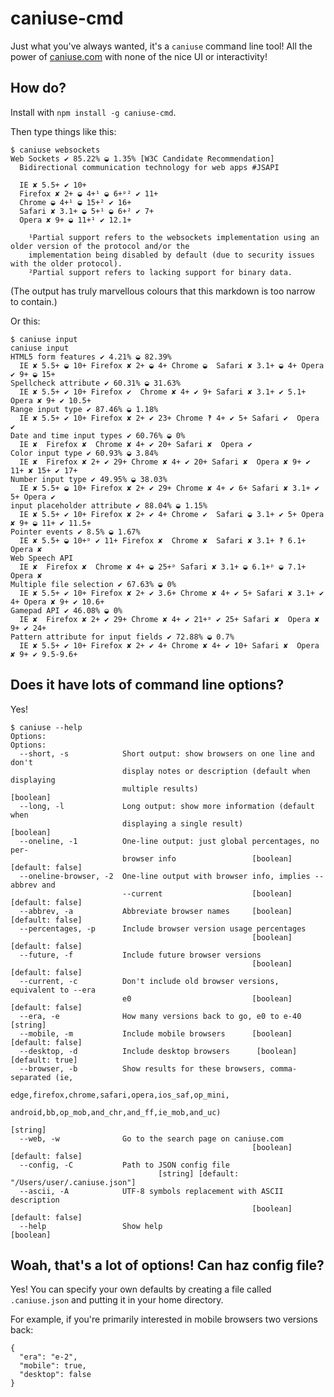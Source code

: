 caniuse-cmd
===========

Just what you've always wanted, it's a `caniuse` command line tool!
All the power of [caniuse.com](http://caniuse.com) with none of the nice UI or interactivity!


How do?
-------

Install with `npm install -g caniuse-cmd`.

Then type things like this:

```
$ caniuse websockets
Web Sockets ✔ 85.22% ◒ 1.35% [W3C Candidate Recommendation]
  Bidirectional communication technology for web apps #JSAPI

  IE ✘ 5.5+ ✔ 10+
  Firefox ✘ 2+ ◒ 4+¹ ◒ 6+ᵖ² ✔ 11+
  Chrome ◒ 4+¹ ◒ 15+² ✔ 16+
  Safari ✘ 3.1+ ◒ 5+¹ ◒ 6+² ✔ 7+
  Opera ✘ 9+ ◒ 11+¹ ✔ 12.1+

    ¹Partial support refers to the websockets implementation using an older version of the protocol and/or the
    implementation being disabled by default (due to security issues with the older protocol).
    ²Partial support refers to lacking support for binary data.
```

(The output has truly marvellous colours that this markdown is too narrow to contain.)

Or this:

```
$ caniuse input
caniuse input
HTML5 form features ✔ 4.21% ◒ 82.39%
  IE ✘ 5.5+ ◒ 10+ Firefox ✘ 2+ ◒ 4+ Chrome ◒  Safari ✘ 3.1+ ◒ 4+ Opera ✔ 9+ ◒ 15+
Spellcheck attribute ✔ 60.31% ◒ 31.63%
  IE ✘ 5.5+ ✔ 10+ Firefox ✔  Chrome ✘ 4+ ✔ 9+ Safari ✘ 3.1+ ✔ 5.1+ Opera ✘ 9+ ✔ 10.5+
Range input type ✔ 87.46% ◒ 1.18%
  IE ✘ 5.5+ ✔ 10+ Firefox ✘ 2+ ✔ 23+ Chrome ‽ 4+ ✔ 5+ Safari ✔  Opera ✔
Date and time input types ✔ 60.76% ◒ 0%
  IE ✘  Firefox ✘  Chrome ✘ 4+ ✔ 20+ Safari ✘  Opera ✔
Color input type ✔ 60.93% ◒ 3.84%
  IE ✘  Firefox ✘ 2+ ✔ 29+ Chrome ✘ 4+ ✔ 20+ Safari ✘  Opera ✘ 9+ ✔ 11+ ✘ 15+ ✔ 17+
Number input type ✔ 49.95% ◒ 38.03%
  IE ✘ 5.5+ ◒ 10+ Firefox ✘ 2+ ✔ 29+ Chrome ✘ 4+ ✔ 6+ Safari ✘ 3.1+ ✔ 5+ Opera ✔
input placeholder attribute ✔ 88.04% ◒ 1.15%
  IE ✘ 5.5+ ✔ 10+ Firefox ✘ 2+ ✔ 4+ Chrome ✔  Safari ◒ 3.1+ ✔ 5+ Opera ✘ 9+ ◒ 11+ ✔ 11.5+
Pointer events ✔ 8.5% ◒ 1.67%
  IE ✘ 5.5+ ◒ 10+ᵖ ✔ 11+ Firefox ✘  Chrome ✘  Safari ✘ 3.1+ ‽ 6.1+ Opera ✘
Web Speech API
  IE ✘  Firefox ✘  Chrome ✘ 4+ ◒ 25+ᵖ Safari ✘ 3.1+ ◒ 6.1+ᵖ ◒ 7.1+ Opera ✘
Multiple file selection ✔ 67.63% ◒ 0%
  IE ✘ 5.5+ ✔ 10+ Firefox ✘ 2+ ✔ 3.6+ Chrome ✘ 4+ ✔ 5+ Safari ✘ 3.1+ ✔ 4+ Opera ✘ 9+ ✔ 10.6+
Gamepad API ✔ 46.08% ◒ 0%
  IE ✘  Firefox ✘ 2+ ✔ 29+ Chrome ✘ 4+ ✔ 21+ᵖ ✔ 25+ Safari ✘  Opera ✘ 9+ ✔ 24+
Pattern attribute for input fields ✔ 72.88% ◒ 0.7%
  IE ✘ 5.5+ ✔ 10+ Firefox ✘ 2+ ✔ 4+ Chrome ✘ 4+ ✔ 10+ Safari ✘  Opera ✘ 9+ ✔ 9.5-9.6+
```

Does it have lots of command line options?
------------------------------------------

Yes!

```
$ caniuse --help
Options:
Options:
  --short, -s            Short output: show browsers on one line and don't
                         display notes or description (default when displaying
                         multiple results)                             [boolean]
  --long, -l             Long output: show more information (default when
                         displaying a single result)                   [boolean]
  --oneline, -1          One-line output: just global percentages, no per-
                         browser info                 [boolean] [default: false]
  --oneline-browser, -2  One-line output with browser info, implies --abbrev and
                         --current                    [boolean] [default: false]
  --abbrev, -a           Abbreviate browser names     [boolean] [default: false]
  --percentages, -p      Include browser version usage percentages
                                                      [boolean] [default: false]
  --future, -f           Include future browser versions
                                                      [boolean] [default: false]
  --current, -c          Don't include old browser versions, equivalent to --era
                         e0                           [boolean] [default: false]
  --era, -e              How many versions back to go, e0 to e-40       [string]
  --mobile, -m           Include mobile browsers      [boolean] [default: false]
  --desktop, -d          Include desktop browsers      [boolean] [default: true]
  --browser, -b          Show results for these browsers, comma-separated (ie,
                         edge,firefox,chrome,safari,opera,ios_saf,op_mini,
                         android,bb,op_mob,and_chr,and_ff,ie_mob,and_uc)
                                                                        [string]
  --web, -w              Go to the search page on caniuse.com
                                                      [boolean] [default: false]
  --config, -C           Path to JSON config file
                                 [string] [default: "/Users/user/.caniuse.json"]
  --ascii, -A            UTF-8 symbols replacement with ASCII description
                                                      [boolean] [default: false]
  --help                 Show help                                     [boolean]

```


Woah, that's a lot of options! Can haz config file?
---------------------------------------------------

Yes! You can specify your own defaults by creating a file called `.caniuse.json`
and putting it in your home directory.

For example, if you're primarily interested in mobile browsers two versions back:

```
{
  "era": "e-2",
  "mobile": true,
  "desktop": false
}

```
